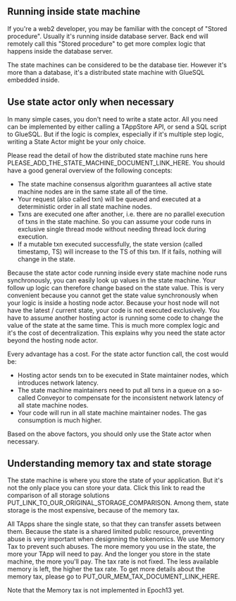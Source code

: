 ## Running inside state machine

If you're a web2 developer, you may be familiar with the concept of "Stored procedure". Usually it's running inside database server. Back end will remotely call this "Stored procedure" to get more complex logic that happens inside the database server.

The state machines can be considered to be the database tier. However it's more than a database, it's a distributed state machine with GlueSQL embedded inside.

## Use state actor only when necessary

In many simple cases, you don't need to write a state actor. All you need can be implemented by either calling a TAppStore API, or send a SQL script to GlueSQL. But if the logic is complex, especially if it's multiple step logic, writing a State Actor might be your only choice.

Please read the detail of how the distributed state machine runs here PLEASE_ADD_THE_STATE_MACHINE_DOCUMENT_LINK_HERE. You should have a good general overview of the following concepts:

- The state machine consensus algorithm guarantees all active state machine nodes are in the same state all of the time.
- Your request (also called txn) will be queued and executed at a deterministic order in all state machine nodes.
- Txns are executed one after another, i.e. there are no parallel execution of  txns in the state machine. So you can assume your code runs in exclusive single thread mode without needing thread lock during execution. 
- If a mutable txn executed successfully, the state version (called timestamp, TS) will increase to the TS of this txn. If it fails, nothing will change in the state.

Because the state actor code running inside every state machine node runs synchronously, you can easily look up values in the state machine. Your follow up logic can therefore change based on the state value. This is very convenient because you cannot get the state value synchronously when your logic is inside a hosting node actor. Because your host node will not have the latest / current state, your code is not executed exclusively. You have to assume another hosting actor is running some code to change the value of the state at the same time. This is much more complex logic and it's the cost of decentralization. This explains why you need the state actor beyond the hosting node actor. 

Every advantage has a cost. For the state actor function call, the cost would be:

- Hosting actor sends txn to be executed in State maintainer nodes, which introduces network latency.
- The state machine maintainers need to put all txns in a queue on a so-called Conveyor to compensate for the inconsistent network latency of all state machine nodes.  
- Your code will run in all state machine maintainer nodes. The gas consumption is much higher.

Based on the above factors, you should only use the State actor when necessary.

## Understanding memory tax and state storage

The state machine is where you store the state of your application. But it's not the only place you can store your data. Click this link to read the comparison of all storage solutions PUT_LINK_TO_OUR_ORIGINAL_STORAGE_COMPARISON. Among them, state storage is the most expensive, because of the memory tax.

All TApps share the single state, so that they can transfer assets between them. Because the state is a shared limited public resource, preventing abuse is very important when designning the tokenomics. We use Memory Tax to prevent such abuses. The more memory you use in the state, the more your TApp will need to pay. And the longer you store in the state machine, the more you'll pay. The tax rate is not fixed. The less available memory is left, the higher the tax rate. To get more details about the memory tax, please go to PUT_OUR_MEM_TAX_DOCUMENT_LINK_HERE.

Note that the Memory tax is not implemented in Epoch13 yet. 
